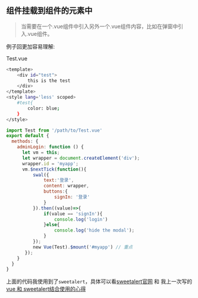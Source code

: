 ## 组件挂载到组件的元素中


> 当需要在一个.vue组件中引入另外一个.vue组件内容，比如在弹窗中引入.vue组件。

例子回更加容易理解:

Test.vue

```bash
<template>
    <div id="test">
        this is the test
    </div>
</template>
<style lang='less' scoped>
    #test{
        color: blue;
    }
</style>
```

```javascript
import Test from '/path/to/Test.vue'
export default {
  methods: {
    adminLogin: function () {
      let vm = this;
      let wrapper = document.createElement('div');
      wrapper.id = 'myapp';
      vm.$nextTick(function(){
          swal({
              text:'登录',
              content: wrapper,
              buttons:{
                  signIn: '登录'
              }
          }).then((value)=>{
              if(value == 'signIn'){
                  console.log('login')
              }else{
                  console.log('hide the modal');
              }
          });
          new Vue(Test).$mount('#myapp') // 重点
       });
    }
  }
}
```

上面的代码我使用到了`sweetalert`，具体可以看[sweetalert官网](https://sweetalert.js.org/) 和 我上一次写的[vue 和 sweetalert结合使用的心得](./vue_and_sweetalert.md)
